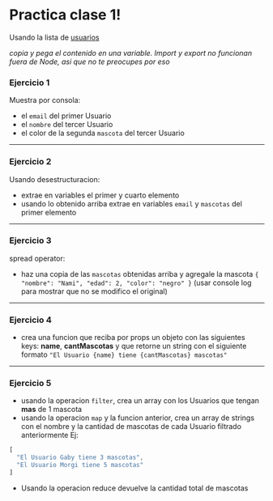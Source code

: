 # Practica clase 1!

Usando la lista de [usuarios](https://github.com/gabymorgi/F3-classes-vite/blob/main/src/fakeApi/users.json)

*copia y pega el contenido en una variable. Import y export no funcionan fuera de Node, asi que no te preocupes por eso*

### Ejercicio 1

Muestra por consola:
- el `email` del primer Usuario
- el `nombre` del tercer Usuario
- el color de la segunda `mascota` del tercer Usuario

---

### Ejercicio 2

Usando desestructuracion:
- extrae en variables el primer y cuarto elemento
- usando lo obtenido arriba extrae en variables `email` y `mascotas` del primer elemento

---

### Ejercicio 3

spread operator:
- haz una copia de las `mascotas` obtenidas arriba y agregale la mascota `{ "nombre": "Nami", "edad": 2, "color": "negro" }`
(usar console log para mostrar que no se modifico el original)

---

### Ejercicio 4

- crea una funcion que reciba por props un objeto con las siguientes keys: **name**, **cantMascotas** y que retorne un string con el siguiente formato
`"El Usuario {name} tiene {cantMascotas} mascotas"`

---

### Ejercicio 5

- usando la operacion `filter`, crea un array con los Usuarios que tengan **mas** de 1 mascota
- usando la operacion `map` y la funcion anterior, crea un array de strings con el nombre y la cantidad de mascotas de cada Usuario filtrado anteriormente
Ej:
```js
[
  "El Usuario Gaby tiene 3 mascotas",
  "El Usuario Morgi tiene 5 mascotas"
]
```
- Usando la operacion reduce devuelve la cantidad total de mascotas
